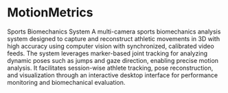 # MotionMetrics
Sports Biomechanics System
A multi-camera sports biomechanics analysis system designed to capture and reconstruct athletic movements in 3D with high accuracy using computer vision with synchronized, calibrated video feeds. The system leverages marker-based joint tracking for analyzing dynamic poses such as jumps and gaze direction, enabling precise motion analysis. It facilitates session-wise athlete tracking, pose reconstruction, and visualization through an interactive desktop interface for performance monitoring and biomechanical evaluation.
